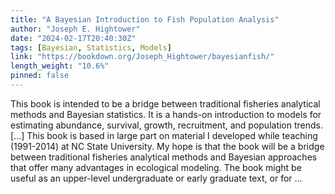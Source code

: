 ```yaml
---
title: "A Bayesian Introduction to Fish Population Analysis"
author: "Joseph E. Hightower"
date: "2024-02-17T20:40:30Z"
tags: [Bayesian, Statistics, Models]
link: "https://bookdown.org/Joseph_Hightower/bayesianfish/"
length_weight: "10.6%"
pinned: false
---
```


This book is intended to be a bridge between traditional fisheries analytical methods and Bayesian statistics. It is a hands-on introduction to models for estimating abundance, survival, growth, recruitment, and population trends. [...] This book is based in large part on material I developed while teaching (1991-2014) at NC State University. My hope is that the book will be a bridge between traditional fisheries analytical methods and Bayesian approaches that offer many advantages in ecological modeling. The book might be useful as an upper-level undergraduate or early graduate text, or for ...

